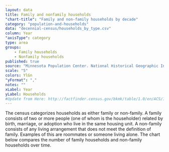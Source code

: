 ```yaml
---
layout: data
title: Family and nonfamily households
"chart-title": "Family and non-family households by decade"
category: "population-and-households"
data: "decennial-census/households_by_type.csv"
column: Year
"axisType": category
type: area
groups:
    - Family households
    - Nonfamily households
published: true
source: "Minnesota Population Center. National Historical Geographic Information System: Version 11.0 [Database]. Minneapolis: University of Minnesota. 2016. http://doi.org/10.18128/D050.V11.0."
scale: "5"
colors: YlGn
"yFormat": ","
notes: ""
xLabel: Year
yLabel: Households
#Update from Here: http://factfinder.census.gov/bkmk/table/1.0/en/ACS/14_5YR/S1101/0500000US06075
---
```


The census categorizes households as either family or non-family. A family consists of two or more people (one of whom is the householder) related by birth, marriage, or adoption who live in the same housing unit. A non-family consists of any living arrangement that does not meet the definition of family. Examples of this are roommates or someone living alone.   The chart below compares the number of family households and non-family households over time.